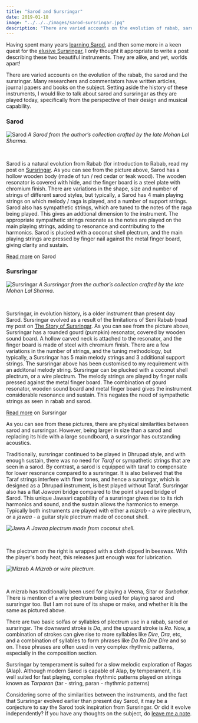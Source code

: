 ```yaml
---
title: "Sarod and Sursringar"
date: 2019-01-18
image: "../../../images/sarod-sursringar.jpg"
description: "There are varied accounts on the evolution of rabab, sarod and sursringar. Many have written articles, journal papers and books on the subject. Never minding the history and its evolution, I am interested in talking about the two instruments, its commonalities and differences."
---
```

Having spent many years [learning Sarod](/about/#early-days-and-music-training), and then some more in a keen quest for the [elusive Sursringar](/blog/why-chandraveena/), I only thought it appropriate to write a post describing these two beautiful instruments. They are alike, and yet, worlds apart!

There are varied accounts on the evolution of the rabab, the sarod and the sursringar. Many researchers and commentators have written articles, journal papers and books on the subject. Setting aside the history of these instruments, I would like to talk about sarod and sursringar as they are played today, specifically from the perspective of their design and musical capability.

<notice-box>
  
### Sarod
  
![Sarod](sarod.jpg)
*A Sarod from the author’s collection crafted by the late Mohan Lal Sharma.*

<br>

Sarod is a natural evolution from Rabab (for introduction to Rabab, read my post on [Sursringar](/blog/sursringar-blog/###Rabab). As you can see from the picture above, Sarod has a hollow wooden body (made of tun / red cedar or teak wood). The wooden resonator is covered with hide, and the finger board is a steel plate with chromium finish. There are variations in the shape, size and number of strings of different sarod styles, but typically, a Sarod has 4 main playing strings on which melody / raga is played, and a number of support strings. Sarod also has sympathetic strings, which are tuned to the notes of the raga being played. This gives an addtional dimension to the instrument. The appropriate sympathetic strings resonate as the notes are played on the main playing strings, adding to resonance and contributing to the harmonics. Sarod is plucked with a coconut shell plectrum, and the main playing strings are pressed by finger nail against the metal finger board, giving clarity and sustain.

[Read more](https://en.m.wikipedia.org/wiki/Sarod) on Sarod

</notice-box>

<notice-box>
  
### Sursringar

![Sursringar](sursringar.jpg)
*A Sursringar from the author’s collection crafted by the late Mohan Lal Sharma.*

<br>

Sursringar, in evolution history, is a older instrument than present day Sarod. Sursringar evolved as a result of the limitations of Seni Rabab (read my post on [The Story of Sursringar](/blog/sursringar-blog). As you can see from the picture above, Sursringar has a rounded gourd (pumpkin) resonator, covered by wooden sound board. A hollow carved neck is attached to the resonator, and the finger board is made of steel with chromium finish. There are a few variations in the number of strings, and the tuning methodology, but typically, a Sursringar has 5 main melody strings and 3 additional support strings. The sursringar above has been customised to my requirement with an additonal melody string. Sursringar can be plucked with a coconut shell plectrum, or a wire plectrum. The melody strings are played by finger nails pressed against the metal finger board. 
The combination of gourd resonator, wooden sound board and metal finger board gives the instrument considerable resonance and sustain. This negates the need of sympathetic strings as seen in rabab and sarod.

[Read more](https://en.m.wikipedia.org/wiki/Sursingar) on Sursringar

</notice-box>

As you can see from these pictures, there are physical similarities between sarod and sursringar. However, being larger in size than a sarod and replacing its hide with a large soundboard, a sursringar has outstanding acoustics.

Traditionally, sursringar continued to be played in Dhrupad style, and with enough sustain, there was no need for *Taraf* or sympathetic strings that are seen in a sarod. By contrast, a sarod is equipped with taraf to compensate for lower resonance compared to a sursringar. It is also believed that the Taraf strings interfere with finer tones, and hence a sursringar, which is designed as a Dhrupad instrument, is best played without Taraf. Sursringar also has a flat *Jawaari* bridge compared to the point shaped bridge of Sarod. This unique Jawaari capability of a sursringar gives rise to its rich harmonics and sound, and the sustain allows the harmonics to emerge. Typically both instruments are played with either a *mizrab* - a wire plectrum, or a *jawaa* - a guitar style plectrum made of coconut shell.

![Jawa](jawa.jpg)
*A Jawaa plectrum made from coconut shell.*

<br>

The plectrum on the right is wrapped with a cloth dipped in beeswax. With the player's body heat, this releases just enough wax for lubrication.

![Mizrab](mizrab.jpg)
*A Mizrab or wire plectrum.*

<br>

A mizrab has traditionally been used for playing a Veena, Sitar or *Surbahar*. There is mention of a wire plectrum being used for playing sarod and sursringar too. But I am not sure of its shape or make, and whether it is the same as pictured above.

There are two basic solfas or syllables of plectrum use in a rabab, sarod or sursringar. The downward stroke is *Da*, and the upward stroke is *Ra*. Now, a combination of strokes can give rise to more syllables like *Dire*, *Dra*, etc, and a combination of syllables to form phrases like *Da Ra Dire Dire* and so on. These phrases are often used in very complex rhythmic patterns, especially in the composition section.

Sursringar by temperament is suited for a slow melodic exploration of Ragas (Alap). Although modern Sarod is capable of Alap, by temperament, it is well suited for fast playing, complex rhythmic patterns played on strings known as *Tarparan* (tar - string, paran - rhythmic patterns)

Considering some of the similarities between the instruments, and the fact that Sursringar evolved earlier than present day Sarod, it may be a conjecture to say the Sarod took inspiration from Sursringar. Or did it evolve independently? If you have any thoughts on the subject, do [leave me a note](/contact/#leave-a-message).
